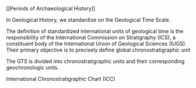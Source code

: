 [[Periods of Archaeological History]]

In Geological History, we standardize on the Geological Time Scale.

The definition of standardized international units of geological time is the responsibility of the International Commission on Stratigraphy (ICS), a constituent body of the International Union of Geological Sciences (IUGS). Their primary objective is to precisely define global chronostratigraphic unit

The GTS is divided into chronostratigraphic units and their corresponding geochronologic units.



International Chronostratigraphic Chart (ICC)